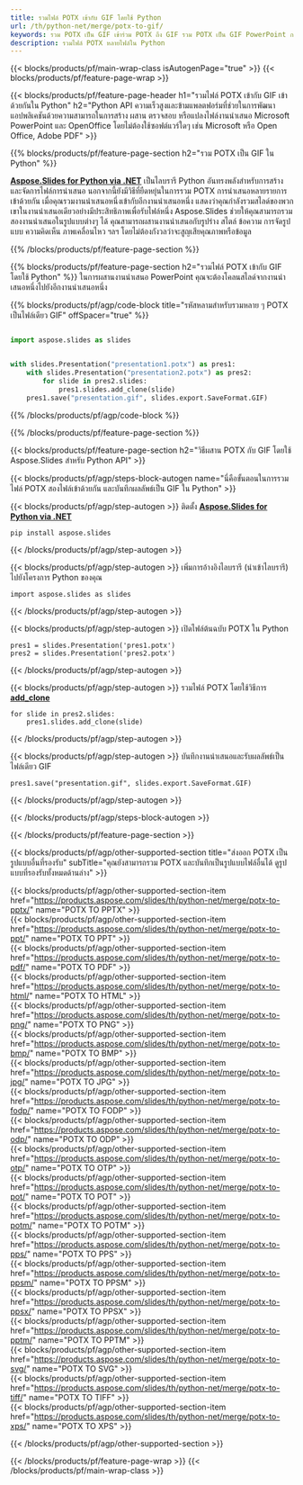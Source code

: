 ```yaml
---
title: รวมไฟล์ POTX เข้ากับ GIF โดยใช้ Python
url: /th/python-net/merge/potx-to-gif/
keywords: รวม POTX เป็น GIF เข้าร่วม POTX ถึง GIF รวม POTX เป็น GIF PowerPoint การนำเสนอ GIF Python Aspose
description: รวมไฟล์ POTX หลายไฟล์ใน Python
---
```


{{< blocks/products/pf/main-wrap-class isAutogenPage="true" >}}
{{< blocks/products/pf/feature-page-wrap >}}

{{< blocks/products/pf/feature-page-header h1="รวมไฟล์ POTX เข้ากับ GIF เข้าด้วยกันใน Python" h2="Python API ความเร็วสูงและข้ามแพลตฟอร์มที่ช่วยในการพัฒนาแอปพลิเคชันด้วยความสามารถในการสร้าง ผสาน ตรวจสอบ หรือแปลงไฟล์งานนำเสนอ Microsoft PowerPoint และ OpenOffice โดยไม่ต้องใช้ซอฟต์แวร์ใดๆ เช่น Microsoft หรือ Open Office, Adobe PDF" >}}

{{% blocks/products/pf/feature-page-section h2="รวม POTX เป็น GIF ใน Python" %}}

[**Aspose.Slides for Python via .NET**](https://products.aspose.com/slides/th/python-net/) เป็นไลบรารี Python อันทรงพลังสำหรับการสร้างและจัดการไฟล์การนำเสนอ นอกจากนี้ยังมีวิธีที่ยืดหยุ่นในการรวม POTX การนำเสนอหลายรายการเข้าด้วยกัน เมื่อคุณรวมงานนำเสนอหนึ่งเข้ากับอีกงานนำเสนอหนึ่ง แสดงว่าคุณกำลังรวมสไลด์ของพวกเขาในงานนำเสนอเดียวอย่างมีประสิทธิภาพเพื่อรับไฟล์หนึ่ง Aspose.Slides ช่วยให้คุณสามารถรวมสองงานนำเสนอในรูปแบบต่างๆ ได้ คุณสามารถผสานงานนำเสนอกับรูปร่าง สไตล์ ข้อความ การจัดรูปแบบ ความคิดเห็น ภาพเคลื่อนไหว ฯลฯ โดยไม่ต้องกังวลว่าจะสูญเสียคุณภาพหรือข้อมูล

{{% /blocks/products/pf/feature-page-section %}}

{{% blocks/products/pf/feature-page-section  h2="รวมไฟล์ POTX เข้ากับ GIF โดยใช้ Python" %}}
ในการผสานงานนำเสนอ PowerPoint คุณจะต้องโคลนสไลด์จากงานนำเสนอหนึ่งไปยังอีกงานนำเสนอหนึ่ง

{{% blocks/products/pf/agp/code-block title="รหัสหลามสำหรับรวมหลาย ๆ POTX เป็นไฟล์เดียว GIF" offSpacer="true" %}}

```python

import aspose.slides as slides


with slides.Presentation("presentation1.potx") as pres1:
    with slides.Presentation("presentation2.potx") as pres2:
        for slide in pres2.slides:
            pres1.slides.add_clone(slide)
    pres1.save("presentation.gif", slides.export.SaveFormat.GIF)
```


{{% /blocks/products/pf/agp/code-block %}}

{{% /blocks/products/pf/feature-page-section %}}

{{< blocks/products/pf/feature-page-section  h2="วิธีผสาน POTX กับ GIF โดยใช้ Aspose.Slides สำหรับ Python API" >}}

{{< blocks/products/pf/agp/steps-block-autogen name="นี่คือขั้นตอนในการรวมไฟล์ POTX สองไฟล์เข้าด้วยกัน และบันทึกผลลัพธ์เป็น GIF ใน Python" >}}

{{< blocks/products/pf/agp/step-autogen >}}
ติดตั้ง [**Aspose.Slides for Python via .NET**](https://products.aspose.com/slides/th/python-net/)
```
pip install aspose.slides
```
{{< /blocks/products/pf/agp/step-autogen >}}

{{< blocks/products/pf/agp/step-autogen >}}
เพิ่มการอ้างอิงไลบรารี (นำเข้าไลบรารี) ไปยังโครงการ Python ของคุณ
```
import aspose.slides as slides
```
{{< /blocks/products/pf/agp/step-autogen >}}

{{< blocks/products/pf/agp/step-autogen >}}
เปิดไฟล์ต้นฉบับ POTX ใน Python
```
pres1 = slides.Presentation('pres1.potx')
pres2 = slides.Presentation('pres2.potx')
```
{{< /blocks/products/pf/agp/step-autogen >}}

{{< blocks/products/pf/agp/step-autogen >}}
รวมไฟล์ POTX โดยใช้วิธีการ [**add_clone**](https://reference.aspose.com/slides/python-net/aspose.slides/islidecollection/#methods)
```
for slide in pres2.slides:
    pres1.slides.add_clone(slide)
```
{{< /blocks/products/pf/agp/step-autogen >}}

{{< blocks/products/pf/agp/step-autogen >}}
บันทึกงานนำเสนอและรับผลลัพธ์เป็นไฟล์เดียว GIF
```
pres1.save("presentation.gif", slides.export.SaveFormat.GIF)
```

{{< /blocks/products/pf/agp/step-autogen >}}

{{< /blocks/products/pf/agp/steps-block-autogen >}}

{{< /blocks/products/pf/feature-page-section >}}

{{< blocks/products/pf/agp/other-supported-section title="ส่งออก POTX เป็นรูปแบบอื่นที่รองรับ" subTitle="คุณยังสามารถรวม POTX และบันทึกเป็นรูปแบบไฟล์อื่นได้ ดูรูปแบบที่รองรับทั้งหมดด้านล่าง" >}}

{{< blocks/products/pf/agp/other-supported-section-item href="https://products.aspose.com/slides/th/python-net/merge/potx-to-pptx/" name="POTX TO PPTX" >}}  
{{< blocks/products/pf/agp/other-supported-section-item href="https://products.aspose.com/slides/th/python-net/merge/potx-to-ppt/" name="POTX TO PPT" >}}  
{{< blocks/products/pf/agp/other-supported-section-item href="https://products.aspose.com/slides/th/python-net/merge/potx-to-pdf/" name="POTX TO PDF" >}}  
{{< blocks/products/pf/agp/other-supported-section-item href="https://products.aspose.com/slides/th/python-net/merge/potx-to-html/" name="POTX TO HTML" >}}  
{{< blocks/products/pf/agp/other-supported-section-item href="https://products.aspose.com/slides/th/python-net/merge/potx-to-png/" name="POTX TO PNG" >}}  
{{< blocks/products/pf/agp/other-supported-section-item href="https://products.aspose.com/slides/th/python-net/merge/potx-to-bmp/" name="POTX TO BMP" >}}  
{{< blocks/products/pf/agp/other-supported-section-item href="https://products.aspose.com/slides/th/python-net/merge/potx-to-jpg/" name="POTX TO JPG" >}}  
{{< blocks/products/pf/agp/other-supported-section-item href="https://products.aspose.com/slides/th/python-net/merge/potx-to-fodp/" name="POTX TO FODP" >}}  
{{< blocks/products/pf/agp/other-supported-section-item href="https://products.aspose.com/slides/th/python-net/merge/potx-to-odp/" name="POTX TO ODP" >}}  
{{< blocks/products/pf/agp/other-supported-section-item href="https://products.aspose.com/slides/th/python-net/merge/potx-to-otp/" name="POTX TO OTP" >}}  
{{< blocks/products/pf/agp/other-supported-section-item href="https://products.aspose.com/slides/th/python-net/merge/potx-to-pot/" name="POTX TO POT" >}}  
{{< blocks/products/pf/agp/other-supported-section-item href="https://products.aspose.com/slides/th/python-net/merge/potx-to-potm/" name="POTX TO POTM" >}}  
{{< blocks/products/pf/agp/other-supported-section-item href="https://products.aspose.com/slides/th/python-net/merge/potx-to-pps/" name="POTX TO PPS" >}}  
{{< blocks/products/pf/agp/other-supported-section-item href="https://products.aspose.com/slides/th/python-net/merge/potx-to-ppsm/" name="POTX TO PPSM" >}}  
{{< blocks/products/pf/agp/other-supported-section-item href="https://products.aspose.com/slides/th/python-net/merge/potx-to-ppsx/" name="POTX TO PPSX" >}}  
{{< blocks/products/pf/agp/other-supported-section-item href="https://products.aspose.com/slides/th/python-net/merge/potx-to-pptm/" name="POTX TO PPTM" >}}  
{{< blocks/products/pf/agp/other-supported-section-item href="https://products.aspose.com/slides/th/python-net/merge/potx-to-svg/" name="POTX TO SVG" >}}  
{{< blocks/products/pf/agp/other-supported-section-item href="https://products.aspose.com/slides/th/python-net/merge/potx-to-tiff/" name="POTX TO TIFF" >}}  
{{< blocks/products/pf/agp/other-supported-section-item href="https://products.aspose.com/slides/th/python-net/merge/potx-to-xps/" name="POTX TO XPS" >}}  


{{< /blocks/products/pf/agp/other-supported-section >}}

{{< /blocks/products/pf/feature-page-wrap >}}
{{< /blocks/products/pf/main-wrap-class >}}